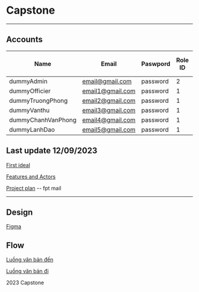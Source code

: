# Capstone

---

## Accounts

| Name               | Email            | Paswpord | Role ID | Job Position ID |
| ------------------ | ---------------- | -------- | ------- | --------------- |
| dummyAdmin         | email@gmail.com  | password | 2       | 1               |
| dummyOfficier      | email1@gmail.com | password | 1       | 1               |
| dummyTruongPhong   | email2@gmail.com | password | 1       | 2               |
| dummyVanthu        | email3@gmail.com | password | 1       | 3               |
| dummyChanhVanPhong | email4@gmail.com | password | 1       | 4               |
| dummyLanhDao       | email5@gmail.com | password | 1       | 6               |

## Last update 12/09/2023

[First ideal](https://lucid.app/lucidchart/0a241539-526f-4aa9-91b5-5bd295faccab/view?page=0_0#)

[Features and Actors](https://lucid.app/lucidchart/dc7b3d94-89c7-4d26-a0eb-13199abc0801/edit?beaconFlowId=3101107C7C3D5CF6&invitationId=inv_48cae0ba-800e-4d5c-811d-aa9bd9a65821&page=0_0#)

[Project plan](https://docs.google.com/spreadsheets/d/1RnE0gb4YQmA0jegu4ucekXinwKjCz0GT8JERSmzUVNw/edit?usp=sharing) -- fpt mail

---

## Design

[Figma](https://www.figma.com/file/iLISn7WVIXUg8X4luhZgz7/Untitled?type=design&node-id=0%3A1&mode=design&t=ykrSVH8eNxI25daT-1)

## Flow

[Luồng văn bản đến](https://lucid.app/lucidchart/8aef71bf-1d07-4f07-b730-95234780e088/edit?viewport_loc=-443%2C384%2C1852%2C1034%2Cm-5o7ONTd-nK&invitationId=inv_9a58434e-789d-413f-9103-f6b122e2c2de)

[Luồng văn bản đi](https://lucid.app/lucidchart/2eb9ed5c-e1c9-4c19-a2e3-640cb0cdc34a/edit?viewport_loc=-367%2C59%2C2777%2C1551%2Cm-5o7ONTd-nK&invitationId=inv_1c303fd4-fd60-4213-8170-bf780b0117a7)

2023 Capstone
